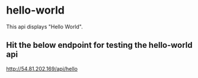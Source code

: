 # hello-world
This api displays "Hello World".

## Hit the below endpoint for testing the hello-world api
http://54.81.202.169/api/hello
